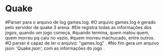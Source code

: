# Quake
#Parser para o arquivo de log games.log.  #O arquivo games.log é gerado pelo servidor de quake 3 arena. #Ele registra todas as informações dos jogos, quando um jogo começa, #quando termina, quem matou quem, quem morreu pq caiu no vazio, #quem morreu machucado, entre outros.  #O parser é capaz de ler o arquivo: "games.log" . #No fim gera um arquivo json: 'Quake.json', com as informações do jogo .

